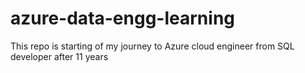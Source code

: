 # azure-data-engg-learning
This repo is starting of my journey to Azure cloud engineer from SQL developer after 11 years  
